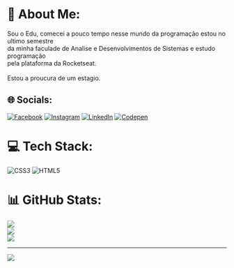 # 💫 About Me:
Sou o Edu, comecei a pouco tempo nesse mundo da  programação estou no ultimo semestre<br>da minha faculade de Analise e Desenvolvimentos de Sistemas e estudo programação<br>pela plataforma da Rocketseat. <br><br>Estou a proucura de um estagio. <br>


## 🌐 Socials:
[![Facebook](https://img.shields.io/badge/Facebook-%231877F2.svg?logo=Facebook&logoColor=white)](https://facebook.com/https://www.facebook.com/eduardo.hamab) [![Instagram](https://img.shields.io/badge/Instagram-%23E4405F.svg?logo=Instagram&logoColor=white)](https://instagram.com/https://www.instagram.com/eduhonda013/) [![LinkedIn](https://img.shields.io/badge/LinkedIn-%230077B5.svg?logo=linkedin&logoColor=white)](https://linkedin.com/in/https://www.linkedin.com/in/eduardo-hamab-08a774282/) [![Codepen](https://img.shields.io/badge/Codepen-000000?style=for-the-badge&logo=codepen&logoColor=white)](https://codepen.io/https://www.instagram.com/eduhonda013/) 

# 💻 Tech Stack:
![CSS3](https://img.shields.io/badge/css3-%231572B6.svg?style=flat&logo=css3&logoColor=white) ![HTML5](https://img.shields.io/badge/html5-%23E34F26.svg?style=flat&logo=html5&logoColor=white)
# 📊 GitHub Stats:
![](https://github-readme-stats.vercel.app/api?username=EduHamab&theme=algolia&hide_border=false&include_all_commits=false&count_private=false)<br/>
![](https://github-readme-streak-stats.herokuapp.com/?user=EduHamab&theme=algolia&hide_border=false)<br/>
![](https://github-readme-stats.vercel.app/api/top-langs/?username=EduHamab&theme=algolia&hide_border=false&include_all_commits=false&count_private=false&layout=compact)

---
[![](https://visitcount.itsvg.in/api?id=EduHamab&icon=0&color=0)](https://visitcount.itsvg.in)

<!-- Proudly created with GPRM ( https://gprm.itsvg.in ) -->
